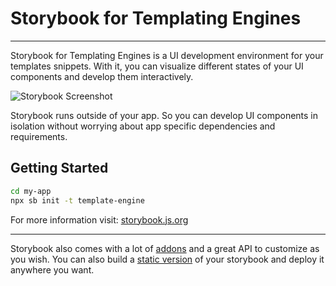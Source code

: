 # Storybook for Templating Engines

---

Storybook for Templating Engines is a UI development environment for your templates snippets.
With it, you can visualize different states of your UI components and develop them interactively.

![Storybook Screenshot](https://github.com/storybookjs/storybook/blob/main/media/storybook-intro.gif)

Storybook runs outside of your app.
So you can develop UI components in isolation without worrying about app specific dependencies and requirements.

## Getting Started

```sh
cd my-app
npx sb init -t template-engine
```

For more information visit: [storybook.js.org](https://storybook.js.org)

---

Storybook also comes with a lot of [addons](https://storybook.js.org/docs/html/configure/storybook-addons) and a great API to customize as you wish.
You can also build a [static version](https://storybook.js.org/docs/html/workflows/publish-storybook) of your storybook and deploy it anywhere you want.
